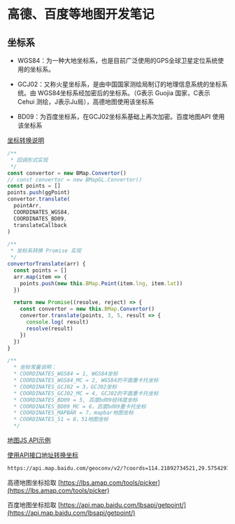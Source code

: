 # 高德、百度等地图开发笔记

## 坐标系

- WGS84：为一种大地坐标系，也是目前广泛使用的GPS全球卫星定位系统使用的坐标系。

- GCJ02：又称火星坐标系，是由中国国家测绘局制订的地理信息系统的坐标系统。由 WGS84坐标系经加密后的坐标系。（G表示 Guojia 国家，C表示 Cehui 测绘，J表示Ju局），高德地图使用该坐标系

- BD09：为百度坐标系，在GCJ02坐标系基础上再次加密。百度地图API 使用该坐标系

[坐标转换说明](https://lbs.baidu.com/index.php?title=jspopularGL/guide/coorinfo)

```js
/**
 * 回调形式实现
 */
const convertor = new BMap.Convertor()
// const convertor = new BMapGL.Convertor()
const points = []
points.push(ggPoint)
convertor.translate(
  pointArr,
  COORDINATES_WGS84,
  COORDINATES_BD09,
  translateCallback
)
```

```js
/**
 * 坐标系转换 Promise 实现
 */
convertorTranslate(arr) {
  const points = []
  arr.map(item => {
    points.push(new this.BMap.Point(item.lng, item.lat))
  })

  return new Promise((resolve, reject) => {
    const convertor = new this.BMap.Convertor()
    convertor.translate(points, 3, 5, result => {
      console.log( result)
      resolve(result)
    })
  })
}

/**
  * 坐标常量说明：
  * COORDINATES_WGS84 = 1, WGS84坐标
  * COORDINATES_WGS84_MC = 2, WGS84的平面墨卡托坐标
  * COORDINATES_GCJ02 = 3，GCJ02坐标
  * COORDINATES_GCJ02_MC = 4, GCJ02的平面墨卡托坐标
  * COORDINATES_BD09 = 5, 百度bd09经纬度坐标
  * COORDINATES_BD09_MC = 6，百度bd09墨卡托坐标
  * COORDINATES_MAPBAR = 7，mapbar地图坐标
  * COORDINATES_51 = 8，51地图坐标
  */
```

[地图JS API示例](https://lbsyun.baidu.com/jsdemo.htm#TranslateoriTobd)

[使用API接口地址转换坐标](https://lbs.baidu.com/faq/api?title=webapi/guide/changeposition-base)

```md
https://api.map.baidu.com/geoconv/v2/?coords=114.21892734521,29.575429778924&model=1&ak=您的AK
```

高德地图坐标拾取 [https://lbs.amap.com/tools/picker](https://lbs.amap.com/tools/picker)

百度地图坐标拾取 [https://api.map.baidu.com/lbsapi/getpoint/](https://api.map.baidu.com/lbsapi/getpoint/)
